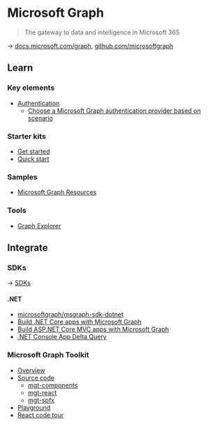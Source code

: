 # Microsoft Graph

> The gateway to data and intelligence in Microsoft 365

→ [docs.microsoft.com/graph](https://docs.microsoft.com/en-us/graph/), [github.com/microsoftgraph](https://github.com/microsoftgraph)

## Learn

### Key elements

* [Authentication](https://docs.microsoft.com/en-us/graph/auth/)
  * [Choose a Microsoft Graph authentication provider based on scenario](https://docs.microsoft.com/en-us/graph/sdks/choose-authentication-providers)

### Starter kits

* [Get started](https://developer.microsoft.com/en-us/graph/get-started)
* [Quick start](https://developer.microsoft.com/en-us/graph/quick-start)

### Samples

* [Microsoft Graph Resources](https://developer.microsoft.com/en-us/graph/gallery/?filterBy=Samples)

### Tools

* [Graph Explorer](https://developer.microsoft.com/en-us/graph/graph-explorer)

## Integrate

### SDKs

→ [SDKs](https://docs.microsoft.com/en-us/graph/sdks/sdks-overview)

#### .NET

* [microsoftgraph/msgraph-sdk-dotnet](https://github.com/microsoftgraph/msgraph-sdk-dotnet)
* [Build .NET Core apps with Microsoft Graph](https://docs.microsoft.com/en-us/graph/tutorials/dotnet-core)
* [Build ASP.NET Core MVC apps with Microsoft Graph](https://docs.microsoft.com/en-us/graph/tutorials/aspnet-core)
* [.NET Console App Delta Query](https://github.com/microsoftgraph/consoleApp-deltaQuery-dotNet-sample)

### Microsoft Graph Toolkit

* [Overview](https://docs.microsoft.com/en-us/graph/toolkit/overview)
* [Source code](https://github.com/microsoftgraph/microsoft-graph-toolkit)
  * [mgt-components](https://github.com/microsoftgraph/microsoft-graph-toolkit/tree/main/packages/mgt-components)
  * [mgt-react](https://github.com/microsoftgraph/microsoft-graph-toolkit/tree/main/packages/mgt-react)
  * [mgt-spfx](https://github.com/microsoftgraph/microsoft-graph-toolkit/tree/main/packages/mgt-spfx)
* [Playground](https://mgt.dev/)
* [React code tour](https://github.com/microsoftgraph/mgt-react-codetour)
